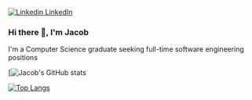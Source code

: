 [![Linkedin](https://i.stack.imgur.com/gVE0j.png) LinkedIn](https://www.linkedin.com/)

### Hi there 👋, I'm Jacob
I'm a Computer Science graduate seeking full-time software engineering positions

[![Jacob's GitHub stats](https://github-readme-stats.vercel.app/api?username=JacobN17&theme=cobalt&show_icons=true&count_private=true)


[![Top Langs](https://github-readme-stats.vercel.app/api/top-langs/?username=JacobN17)](https://github.com/JacobN17/github-readme-stats)

